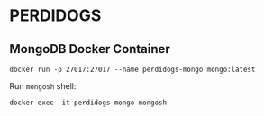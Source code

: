 # PERDIDOGS

## MongoDB Docker Container

```shell
docker run -p 27017:27017 --name perdidogs-mongo mongo:latest
```

Run `mongosh` shell:
```shell
docker exec -it perdidogs-mongo mongosh
```

